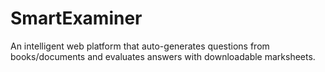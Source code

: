 # SmartExaminer
An intelligent web platform that auto-generates questions from books/documents and evaluates answers with downloadable marksheets.
